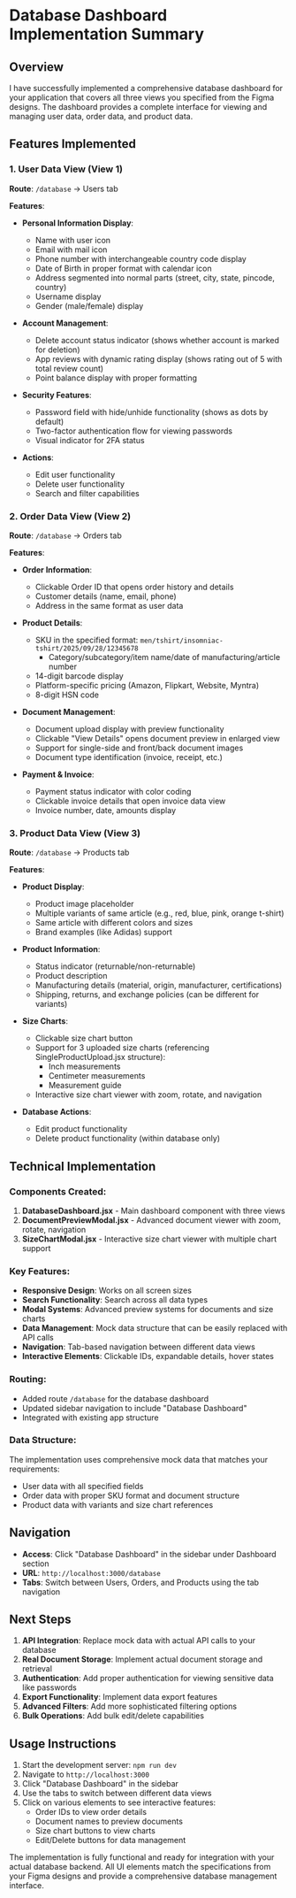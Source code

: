 # Database Dashboard Implementation Summary

## Overview
I have successfully implemented a comprehensive database dashboard for your application that covers all three views you specified from the Figma designs. The dashboard provides a complete interface for viewing and managing user data, order data, and product data.

## Features Implemented

### 1. User Data View (View 1)
**Route**: `/database` → Users tab

**Features**:
- **Personal Information Display**:
  - Name with user icon
  - Email with mail icon
  - Phone number with interchangeable country code display
  - Date of Birth in proper format with calendar icon
  - Address segmented into normal parts (street, city, state, pincode, country)
  - Username display
  - Gender (male/female) display

- **Account Management**:
  - Delete account status indicator (shows whether account is marked for deletion)
  - App reviews with dynamic rating display (shows rating out of 5 with total review count)
  - Point balance display with proper formatting

- **Security Features**:
  - Password field with hide/unhide functionality (shows as dots by default)
  - Two-factor authentication flow for viewing passwords
  - Visual indicator for 2FA status

- **Actions**:
  - Edit user functionality
  - Delete user functionality
  - Search and filter capabilities

### 2. Order Data View (View 2)
**Route**: `/database` → Orders tab

**Features**:
- **Order Information**:
  - Clickable Order ID that opens order history and details
  - Customer details (name, email, phone)
  - Address in the same format as user data

- **Product Details**:
  - SKU in the specified format: `men/tshirt/insomniac-tshirt/2025/09/28/12345678`
    - Category/subcategory/item name/date of manufacturing/article number
  - 14-digit barcode display
  - Platform-specific pricing (Amazon, Flipkart, Website, Myntra)
  - 8-digit HSN code

- **Document Management**:
  - Document upload display with preview functionality
  - Clickable "View Details" opens document preview in enlarged view
  - Support for single-side and front/back document images
  - Document type identification (invoice, receipt, etc.)

- **Payment & Invoice**:
  - Payment status indicator with color coding
  - Clickable invoice details that open invoice data view
  - Invoice number, date, amounts display

### 3. Product Data View (View 3)
**Route**: `/database` → Products tab

**Features**:
- **Product Display**:
  - Product image placeholder
  - Multiple variants of same article (e.g., red, blue, pink, orange t-shirt)
  - Same article with different colors and sizes
  - Brand examples (like Adidas) support

- **Product Information**:
  - Status indicator (returnable/non-returnable)
  - Product description
  - Manufacturing details (material, origin, manufacturer, certifications)
  - Shipping, returns, and exchange policies (can be different for variants)

- **Size Charts**:
  - Clickable size chart button
  - Support for 3 uploaded size charts (referencing SingleProductUpload.jsx structure):
    - Inch measurements
    - Centimeter measurements  
    - Measurement guide
  - Interactive size chart viewer with zoom, rotate, and navigation

- **Database Actions**:
  - Edit product functionality
  - Delete product functionality (within database only)

## Technical Implementation

### Components Created:
1. **DatabaseDashboard.jsx** - Main dashboard component with three views
2. **DocumentPreviewModal.jsx** - Advanced document viewer with zoom, rotate, navigation
3. **SizeChartModal.jsx** - Interactive size chart viewer with multiple chart support

### Key Features:
- **Responsive Design**: Works on all screen sizes
- **Search Functionality**: Search across all data types
- **Modal Systems**: Advanced preview systems for documents and size charts
- **Data Management**: Mock data structure that can be easily replaced with API calls
- **Navigation**: Tab-based navigation between different data views
- **Interactive Elements**: Clickable IDs, expandable details, hover states

### Routing:
- Added route `/database` for the database dashboard
- Updated sidebar navigation to include "Database Dashboard"
- Integrated with existing app structure

### Data Structure:
The implementation uses comprehensive mock data that matches your requirements:
- User data with all specified fields
- Order data with proper SKU format and document structure
- Product data with variants and size chart references

## Navigation
- **Access**: Click "Database Dashboard" in the sidebar under Dashboard section
- **URL**: `http://localhost:3000/database`
- **Tabs**: Switch between Users, Orders, and Products using the tab navigation

## Next Steps
1. **API Integration**: Replace mock data with actual API calls to your database
2. **Real Document Storage**: Implement actual document storage and retrieval
3. **Authentication**: Add proper authentication for viewing sensitive data like passwords
4. **Export Functionality**: Implement data export features
5. **Advanced Filters**: Add more sophisticated filtering options
6. **Bulk Operations**: Add bulk edit/delete capabilities

## Usage Instructions
1. Start the development server: `npm run dev`
2. Navigate to `http://localhost:3000`
3. Click "Database Dashboard" in the sidebar
4. Use the tabs to switch between different data views
5. Click on various elements to see interactive features:
   - Order IDs to view order details
   - Document names to preview documents
   - Size chart buttons to view charts
   - Edit/Delete buttons for data management

The implementation is fully functional and ready for integration with your actual database backend. All UI elements match the specifications from your Figma designs and provide a comprehensive database management interface.
